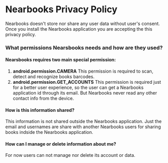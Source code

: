 # Nearbooks Privacy Policy

Nearbooks doesn't store nor share any user data without user's consent.
Once you install the Nearbooks application you are accepting the this privacy policy.

### What permissions Nearsbooks needs and how are they used?

#### Nearsbooks requires two main special permission:

1. **android.permission.CAMERA** This permission is required to scan, detect and recognize books barcodes.
2. **android.permission.GET_ACCOUNTS** This permission is required just for a better user experience, so the user can get a Nearbooks application id through its email. But Nearbooks never read any other contact info from the device.

#### How is this information shared?

This information is not shared outside the Nearbooks application. Just the email and usernames are share with another Nearbooks users for sharing books indside the Nearbooks application.

#### How can I manage or delete information about me?

For now users can not manage nor delete its account or data.
